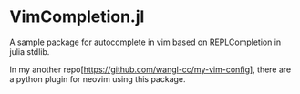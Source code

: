 # VimCompletion.jl

A sample package for autocomplete in vim based on REPLCompletion in julia stdlib.

In my another repo[https://github.com/wangl-cc/my-vim-config], there are a python plugin for neovim using this package.
